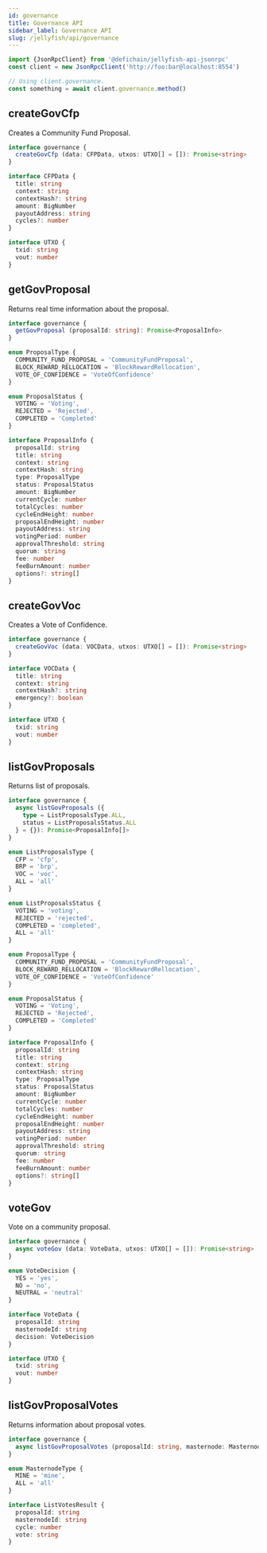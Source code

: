 ```yaml
---
id: governance
title: Governance API
sidebar_label: Governance API
slug: /jellyfish/api/governance
---
```


```js
import {JsonRpcClient} from '@defichain/jellyfish-api-jsonrpc'
const client = new JsonRpcClient('http://foo:bar@localhost:8554')

// Using client.governance.
const something = await client.governance.method()
```

## createGovCfp

Creates a Community Fund Proposal.

```ts title="client.governance.createGovCfp()"
interface governance {
  createGovCfp (data: CFPData, utxos: UTXO[] = []): Promise<string>
}

interface CFPData {
  title: string
  context: string
  contextHash?: string
  amount: BigNumber
  payoutAddress: string
  cycles?: number
}

interface UTXO {
  txid: string
  vout: number
}
```

## getGovProposal

Returns real time information about the proposal.

```ts title="client.governance.getGovProposal()"
interface governance {
  getGovProposal (proposalId: string): Promise<ProposalInfo>
}

enum ProposalType {
  COMMUNITY_FUND_PROPOSAL = 'CommunityFundProposal',
  BLOCK_REWARD_RELLOCATION = 'BlockRewardRellocation',
  VOTE_OF_CONFIDENCE = 'VoteOfConfidence'
}

enum ProposalStatus {
  VOTING = 'Voting',
  REJECTED = 'Rejected',
  COMPLETED = 'Completed'
}

interface ProposalInfo {
  proposalId: string
  title: string
  context: string
  contextHash: string
  type: ProposalType
  status: ProposalStatus
  amount: BigNumber
  currentCycle: number
  totalCycles: number
  cycleEndHeight: number
  proposalEndHeight: number
  payoutAddress: string
  votingPeriod: number
  approvalThreshold: string
  quorum: string
  fee: number
  feeBurnAmount: number
  options?: string[]
}
 ```

## createGovVoc

Creates a Vote of Confidence.

```ts title="client.governance.createGovVoc()"
interface governance {
  createGovVoc (data: VOCData, utxos: UTXO[] = []): Promise<string>
}

interface VOCData {
  title: string
  context: string
  contextHash?: string
  emergency?: boolean
}

interface UTXO {
  txid: string
  vout: number
}
```

## listGovProposals

Returns list of proposals.

```ts title="client.governance.listGovProposals()"
interface governance {
  async listGovProposals ({
    type = ListProposalsType.ALL,
    status = ListProposalsStatus.ALL
  } = {}): Promise<ProposalInfo[]>
}

enum ListProposalsType {
  CFP = 'cfp',
  BRP = 'brp',
  VOC = 'voc',
  ALL = 'all'
}

enum ListProposalsStatus {
  VOTING = 'voting',
  REJECTED = 'rejected',
  COMPLETED = 'completed',
  ALL = 'all'
}

enum ProposalType {
  COMMUNITY_FUND_PROPOSAL = 'CommunityFundProposal',
  BLOCK_REWARD_RELLOCATION = 'BlockRewardRellocation',
  VOTE_OF_CONFIDENCE = 'VoteOfConfidence'
}

enum ProposalStatus {
  VOTING = 'Voting',
  REJECTED = 'Rejected',
  COMPLETED = 'Completed'
}

interface ProposalInfo {
  proposalId: string
  title: string
  context: string
  contextHash: string
  type: ProposalType
  status: ProposalStatus
  amount: BigNumber
  currentCycle: number
  totalCycles: number
  cycleEndHeight: number
  proposalEndHeight: number
  payoutAddress: string
  votingPeriod: number
  approvalThreshold: string
  quorum: string
  fee: number
  feeBurnAmount: number
  options?: string[]
}
```

## voteGov

Vote on a community proposal.

```ts title="client.governance.voteGov()"
interface governance {
  async voteGov (data: VoteData, utxos: UTXO[] = []): Promise<string>
}

enum VoteDecision {
  YES = 'yes',
  NO = 'no',
  NEUTRAL = 'neutral'
}

interface VoteData {
  proposalId: string
  masternodeId: string
  decision: VoteDecision
}

interface UTXO {
  txid: string
  vout: number
}
```

## listGovProposalVotes

Returns information about proposal votes.

```ts title="client.governance.listGovProposalVotes()"
interface governance {
  async listGovProposalVotes (proposalId: string, masternode: MasternodeType | string = MasternodeType.MINE, cycle: number = 0): Promise<ListVotesResult[]>
}

enum MasternodeType {
  MINE = 'mine',
  ALL = 'all'
}

interface ListVotesResult {
  proposalId: string
  masternodeId: string
  cycle: number
  vote: string
}
```
